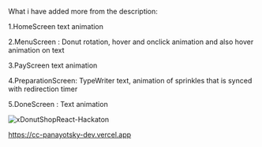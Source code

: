 <p>What i have added more from the description:</p>
  <p>1.HomeScreen text animation</p>
  <p>2.MenuScreen : Donut rotation, hover and onclick animation and also hover animation on text</p>
  <p>3.PayScreen text animation</p>
  <p>4.PreparationScreen: TypeWriter text, animation of sprinkles that is synced with redirection timer</p>
  <p>5.DoneScreen : Text animation</p>

![xDonutShopReact-Hackaton](https://user-images.githubusercontent.com/104060829/209506489-17b46a0e-6b3f-41e8-b30e-e9f74481171b.PNG)

https://cc-panayotsky-dev.vercel.app
